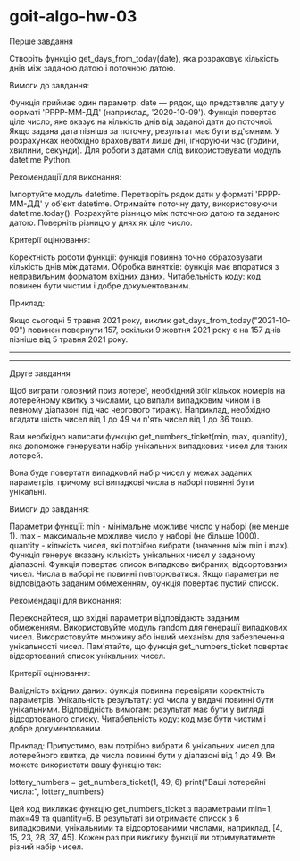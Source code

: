# goit-algo-hw-03

Перше завдання

Створіть функцію get_days_from_today(date), яка розраховує кількість днів між
заданою датою і поточною датою.

Вимоги до завдання:

Функція приймає один параметр: date — рядок, що представляє дату у форматі
'РРРР-ММ-ДД' (наприклад, '2020-10-09'). Функція повертає ціле число, яке вказує
на кількість днів від заданої дати до поточної. Якщо задана дата пізніша за
поточну, результат має бути від'ємним. У розрахунках необхідно враховувати лише
дні, ігноруючи час (години, хвилини, секунди). Для роботи з датами слід
використовувати модуль datetime Python.

Рекомендації для виконання:

Імпортуйте модуль datetime. Перетворіть рядок дати у форматі 'РРРР-ММ-ДД' у
об'єкт datetime. Отримайте поточну дату, використовуючи datetime.today().
Розрахуйте різницю між поточною датою та заданою датою. Поверніть різницю у днях
як ціле число.

Критерії оцінювання:

Коректність роботи функції: функція повинна точно обраховувати кількість днів
між датами. Обробка винятків: функція має впоратися з неправильним форматом
вхідних даних. Читабельність коду: код повинен бути чистим і добре
документованим.

Приклад:

Якщо сьогодні 5 травня 2021 року, виклик get_days_from_today("2021-10-09")
повинен повернути 157, оскільки 9 жовтня 2021 року є на 157 днів пізніше від 5
травня 2021 року.

---

---

Друге завдання

Щоб виграти головний приз лотереї, необхідний збіг кількох номерів на
лотерейному квитку з числами, що випали випадковим чином і в певному діапазоні
під час чергового тиражу. Наприклад, необхідно вгадати шість чисел від 1 до 49
чи п'ять чисел від 1 до 36 тощо.

Вам необхідно написати функцію get_numbers_ticket(min, max, quantity), яка
допоможе генерувати набір унікальних випадкових чисел для таких лотерей.

Вона буде повертати випадковий набір чисел у межах заданих параметрів, причому
всі випадкові числа в наборі повинні бути унікальні.

Вимоги до завдання:

Параметри функції: min - мінімальне можливе число у наборі (не менше 1). max -
максимальне можливе число у наборі (не більше 1000). quantity - кількість чисел,
які потрібно вибрати (значення між min і max). Функція генерує вказану кількість
унікальних чисел у заданому діапазоні. Функція повертає список випадково
вибраних, відсортованих чисел. Числа в наборі не повинні повторюватися. Якщо
параметри не відповідають заданим обмеженням, функція повертає пустий список.

Рекомендації для виконання:

Переконайтеся, що вхідні параметри відповідають заданим обмеженням.
Використовуйте модуль random для генерації випадкових чисел. Використовуйте
множину або інший механізм для забезпечення унікальності чисел. Пам'ятайте, що
функція get_numbers_ticket повертає відсортований список унікальних чисел.

Критерії оцінювання:

Валідність вхідних даних: функція повинна перевіряти коректність параметрів.
Унікальність результату: усі числа у видачі повинні бути унікальними.
Відповідність вимогам: результат має бути у вигляді відсортованого списку.
Читабельність коду: код має бути чистим і добре документованим.

Приклад: Припустимо, вам потрібно вибрати 6 унікальних чисел для лотерейного
квитка, де числа повинні бути у діапазоні від 1 до 49. Ви можете використати
вашу функцію так:

lottery_numbers = get_numbers_ticket(1, 49, 6) print("Ваші лотерейні числа:",
lottery_numbers)

Цей код викликає функцію get_numbers_ticket з параметрами min=1, max=49 та
quantity=6. В результаті ви отримаєте список з 6 випадковими, унікальними та
відсортованими числами, наприклад, [4, 15, 23, 28, 37, 45]. Кожен раз при
виклику функції ви отримуватимете різний набір чисел.
